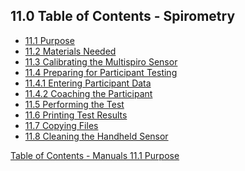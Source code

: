 ## 11.0 Table of Contents - Spirometry

* [11.1 Purpose](:pages_path:/manuals/spirometry/11-01-purpose.md)
* [11.2 Materials Needed](:pages_path:/manuals/spirometry/11-02-materials-needed.md)
* [11.3 Calibrating the Multispiro Sensor](:pages_path:/manuals/spirometry/11-03-calibrating-multispiro-sensor.md)
* [11.4 Preparing for Participant Testing](:pages_path:/manuals/spirometry/11-04-00-preparing-ppt-testing.md)
 * [11.4.1 Entering Participant Data](:pages_path:/manuals/spirometry/11-04-01-entering-ppt-data.md)
 * [11.4.2 Coaching the Participant](:pages_path:/manuals/spirometry/11-04-02-coaching-ppt.md)
* [11.5 Performing the Test](:pages_path:/manuals/spirometry/11-05-performing-test.md)
* [11.6 Printing Test Results](:pages_path:/manuals/spirometry/11-06-printing-test-results.md)
* [11.7 Copying Files](:pages_path:/manuals/spirometry/11-07-copying-files.md)
* [11.8 Cleaning the Handheld Sensor](:pages_path:/manuals/spirometry/11-08-cleaning-handheld-sensor.md)


<div class="center">
<div class="btn-group">
  <a href=":pages_path:/manuals/manual-toc.md" class="btn btn-default">
    <span class="glyphicon glyphicon-chevron-up"></span>
    Table of Contents - Manuals
  </a>

  <a href=":pages_path:/manuals/spirometry/11-01-purpose.md" class="btn btn-success">
    11.1 Purpose
    <span class="glyphicon glyphicon-chevron-right"></span>
  </a>
</div>
</div>
